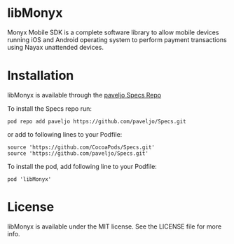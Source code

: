# libMonyx

Monyx Mobile SDK is a complete software library to allow mobile devices running iOS and Android operating system to perform payment transactions using Nayax unattended devices.

# Installation

libMonyx is available through the [paveljo Specs Repo](https://github.com/paveljo/specs)

To install the Specs repo run:
```
pod repo add paveljo https://github.com/paveljo/Specs.git
```
or add to following lines to your Podfile:
```
source 'https://github.com/CocoaPods/Specs.git'
source 'https://github.com/paveljo/Specs.git'
```
To install the pod, add following line to your Podfile:
```
pod 'libMonyx'
```
# License

libMonyx is available under the MIT license. See the LICENSE file for more info.
